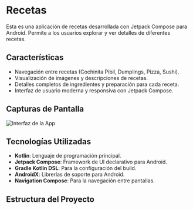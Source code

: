 # Recetas

Esta es una aplicación de recetas desarrollada con Jetpack Compose para Android. Permite a los usuarios explorar y ver detalles de diferentes recetas.

## Características

- Navegación entre recetas (Cochinita Pibil, Dumplings, Pizza, Sushi).
- Visualización de imágenes y descripciones de recetas.
- Detalles completos de ingredientes y preparación para cada receta.
- Interfaz de usuario moderna y responsiva con Jetpack Compose.

## Capturas de Pantalla

![Interfaz de la App](Recetario.png)

## Tecnologías Utilizadas

- **Kotlin**: Lenguaje de programación principal.
- **Jetpack Compose**: Framework de UI declarativo para Android.
- **Gradle Kotlin DSL**: Para la configuración del build.
- **AndroidX**: Librerías de soporte para Android.
- **Navigation Compose**: Para la navegación entre pantallas.

## Estructura del Proyecto
